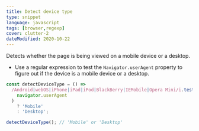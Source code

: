 ```yaml
---
title: Detect device type
type: snippet
language: javascript
tags: [browser,regexp]
cover: clutter-2
dateModified: 2020-10-22
---
```


Detects whether the page is being viewed on a mobile device or a desktop.

- Use a regular expression to test the `Navigator.userAgent` property to figure out if the device is a mobile device or a desktop.

```js
const detectDeviceType = () =>
  /Android|webOS|iPhone|iPad|iPod|BlackBerry|IEMobile|Opera Mini/i.test(
    navigator.userAgent
  )
    ? 'Mobile'
    : 'Desktop';

detectDeviceType(); // 'Mobile' or 'Desktop'
```
